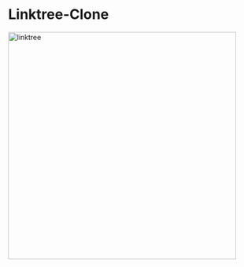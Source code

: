 # Linktree-Clone
<img width="463" alt="linktree" src="https://user-images.githubusercontent.com/91147803/197524477-d97797f2-cdf8-4b2d-a657-4b6873810345.png">
